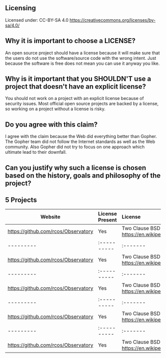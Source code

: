 ## Licensing
Licensed under: CC-BY-SA 4.0 https://creativecommons.org/licenses/by-sa/4.0/

## Why it is important to choose a LICENSE?
An open source project should have a license because it will make sure that the users do not use the software/source code with the wrong intent. Just because the software is free does not mean you can use it anyway you like.

## Why is it important that you SHOULDN'T use a project that doesn't have an explicit license?
You should not work on a project with an explicit license because of security issues. Most official open source projects
are backed by a license, so working on a project without a license is risky.

## Do you agree with this claim? 
I agree with the claim because the Web did everything better than Gopher. The Gopher team did not follow the Internet standards as well as the Web community. Also Gopher did not try to focus on one approach which ultimate lead to their downfall.

## Can you justify why such a license is chosen based on the history, goals and philosophy of the project?



## 5 Projects
Website | License Present | License
---------|:----------|:-------
https://github.com/rcos/Observatory | Yes | Two Clause BSD License https://en.wikipedia.org/wiki/ISC_license
---------|:----------|:-------
https://github.com/rcos/Observatory | Yes | Two Clause BSD License https://en.wikipedia.org/wiki/ISC_license
---------|:----------|:-------
https://github.com/rcos/Observatory | Yes | Two Clause BSD License https://en.wikipedia.org/wiki/ISC_license
---------|:----------|:-------
https://github.com/rcos/Observatory | Yes | Two Clause BSD License https://en.wikipedia.org/wiki/ISC_license
---------|:----------|:-------
https://github.com/rcos/Observatory | Yes | Two Clause BSD License https://en.wikipedia.org/wiki/ISC_license



